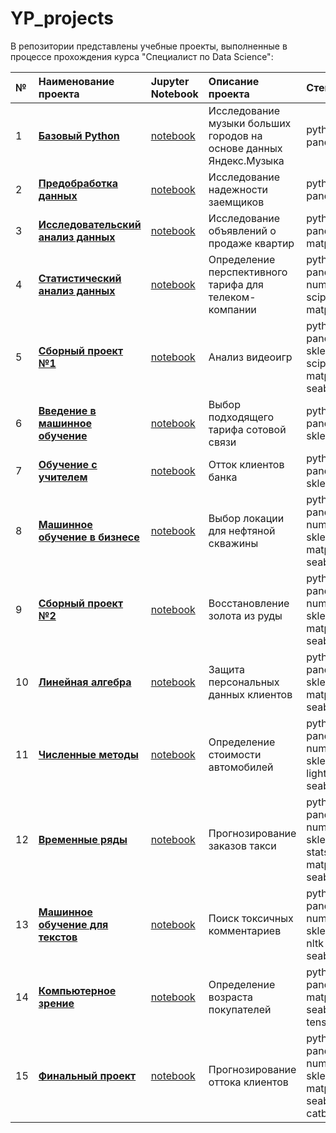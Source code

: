 # YP_projects

В репозитории представлены учебные проекты, выполненные в процессе прохождения курса "Специалист по Data Science":


| № | **Наименование проекта** | **Jupyter Notebook** | **Описание проекта** | **Стек** |  
|:--|:-----------|:-----------------------------------|:-------------|:---------------------------|  
| 1 | [**Базовый Python**](https://github.com/following-the-rabbit/YP_projects/blob/main/01_Base_Python/README.md) | [notebook](https://nbviewer.org/github/following-the-rabbit/YP_projects/blob/main/01_Base_Python/big_cities_music_research.ipynb) | Исследование музыки больших городов на основе данных Яндекс.Музыка |  python<br> pandas |
| 2 | [**Предобработка данных**](https://github.com/following-the-rabbit/YP_projects/blob/main/02_Data_Preprocessing/README.md) | [notebook](https://nbviewer.org/github/following-the-rabbit/YP_projects/blob/main/02_Data_Preprocessing/borrower_reliability_research.ipynb) | Исследование надежности заемщиков |  python<br> pandas |
| 3 | [**Исследовательский анализ данных**](https://github.com/following-the-rabbit/YP_projects/blob/main/03_Exploratory_Data_Analysis/README.md) | [notebook](https://nbviewer.org/github/following-the-rabbit/YP_projects/blob/main/03_Exploratory_Data_Analysis/apartment_sales_research.ipynb) | Исследование объявлений о продаже квартир |  python<br> pandas<br> matplotlib |  
| 4 | [**Статистический анализ данных**](https://github.com/following-the-rabbit/YP_projects/blob/main/04_Statistical_Data_Analysis/README.md) | [notebook](https://nbviewer.org/github/following-the-rabbit/YP_projects/blob/main/04_Statistical_Data_Analysis/choice_of_mobile_tariff.ipynb) | Определение перспективного тарифа для телеком-компании |  python<br> pandas<br> numpy<br> scipy<br> matplotlib |  
| 5 | [**Сборный проект №1**](https://github.com/following-the-rabbit/YP_projects/blob/main/05_Integreted_Project_1/README.md) | [notebook](https://nbviewer.org/github/following-the-rabbit/YP_projects/blob/main/05_Integreted_Project_1/game_sales_analysis.ipynb) | Анализ видеоигр |  python<br> pandas<br> sklearn<br> scipy<br> matplotlib<br> seaborn |  
| 6 | [**Введение в машинное обучение**](https://github.com/following-the-rabbit/YP_projects/tree/main/06_Intro_to_Machine_Learning/README.md) | [notebook](https://nbviewer.org/github/following-the-rabbit/YP_projects/blob/main/06_Intro_to_Machine_Learning/choosing__the_right_cellular_plan.ipynb) | Выбор подходящего тарифа сотовой связи |  python<br> pandas<br> sklearn |  
| 7 | [**Обучение с учителем**](https://github.com/following-the-rabbit/YP_projects/blob/main/07_Supervised_Learning/README.md) | [notebook](https://nbviewer.org/github/following-the-rabbit/YP_projects/blob/main/07_Supervised_Learning/churn_bank_clients.ipynb) | Отток клиентов банка |  python<br> pandas<br> sklearn |  
| 8 | [**Машинное обучение в бизнесе**](https://github.com/following-the-rabbit/YP_projects/blob/main/08_Machine_Learning_in_Bisiness/README.md) | [notebook](https://nbviewer.org/github/following-the-rabbit/YP_projects/blob/main/08_Machine_Learning_in_Bisiness/choice_oil_well_location.ipynb) | Выбор локации для нефтяной скважины |  python<br> pandas<br> numpy<br> sklearn<br> matplotlib<br> seaborn |  
| 9 | [**Сборный проект №2**](https://github.com/following-the-rabbit/YP_projects/blob/main/09_Integreted_Project_2/README.md) | [notebook](https://nbviewer.org/github/following-the-rabbit/YP_projects/blob/main/09_Integreted_Project_2/recovery__gold_of_from_ore.ipynb) | Восстановление золота из руды |  python<br> pandas<br> numpy<br> sklearn<br> matplotlib<br> seaborn |  
| 10 | [**Линейная алгебра**](https://github.com/following-the-rabbit/YP_projects/tree/main/10_Linear_Algebra) | [notebook](https://nbviewer.org/github/following-the-rabbit/YP_projects/blob/main/10_Linear_Algebra/protection_personal_data_clients.ipynb) | Защита персональных данных клиентов |  python<br> pandas<br> sklearn<br> matplotlib<br> seaborn |  
| 11 | [**Численные методы**](https://github.com/following-the-rabbit/YP_projects/blob/main/11_Numerical_Methods/README.md) | [notebook](https://nbviewer.org/github/following-the-rabbit/YP_projects/blob/main/11_Numerical_Methods/car_valuation.ipynb) | Определение стоимости автомобилей |  python<br> pandas<br> numpy<br> sklearn<br> lightgbm<br> seaborn |  
| 12 | [**Временные ряды**](https://github.com/following-the-rabbit/YP_projects/blob/main/12_Time_Series/README.md) | [notebook](https://nbviewer.org/github/following-the-rabbit/YP_projects/blob/main/12_Time_Series/forecasting_taxi_orders.ipynb) | Прогнозирование заказов такси |  python<br> pandas<br> numpy<br> sklearn<br>  statsmodels<br> matplotlib<br> seaborn |  
| 13 | [**Машинное обучение для текстов**](https://github.com/following-the-rabbit/YP_projects/blob/main/13_Machine_Learning_for_Texts/README.md) | [notebook](https://nbviewer.org/github/following-the-rabbit/YP_projects/blob/main/13_Machine_Learning_for_Texts/detection_of_toxic_comments.ipynb) | Поиск токсичных комментариев |  python<br> pandas<br> numpy<br> sklearn<br> nltk<br> seaborn |
| 14 | [**Компьютерное зрение**](https://github.com/following-the-rabbit/YP_projects/tree/main/14_Computer_Vision/README.md) | [notebook](https://nbviewer.org/github/following-the-rabbit/YP_projects/blob/main/14_Computer_Vision/determining_the_age_of_buyers.ipynb) | Определение возраста покупателей |  python<br> pandas<br> matplotlib<br> seaborn<br> tensorflow | 
| 15 | [**Финальный проект**](https://github.com/following-the-rabbit/YP_projects/blob/main/15_Final_Project/README.md) | [notebook](https://nbviewer.org/github/following-the-rabbit/YP_projects/blob/main/15_Final_Project/customer_churn_forecast.ipynb) | Прогнозирование оттока клиентов |  python<br> pandas<br> numpy<br> sklearn<br> matplotlib<br> seaborn<br> catboost |
